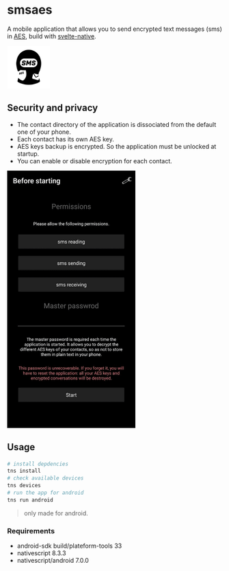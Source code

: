 # smsaes

A mobile application that allows you to send encrypted text messages (sms) in [AES](https://en.wikipedia.org/wiki/Advanced_Encryption_Standard), build with [svelte-native](https://svelte-native.technology/).

<img src="https://github.com/trixky/smsaes/blob/main/.demo/icon.png?raw=true" alt="screenshots" width="100"/>

## Security and privacy

- The contact directory of the application is dissociated from the default one of your phone.
- Each contact has its own AES key.
- AES keys backup is encrypted. So the application must be unlocked at startup.
- You can enable or disable encryption for each contact.

<img src="https://github.com/trixky/smsaes/blob/main/.demo/screenshots.gif?raw=true" alt="screenshots" width="300"/>

## Usage

```bash
# install depdencies
tns install
# check available devices
tns devices
# run the app for android
tns run android
```

> only made for android.

### Requirements

- android-sdk build/plateform-tools 33
- nativescript 8.3.3
- nativescript/android 7.0.0
